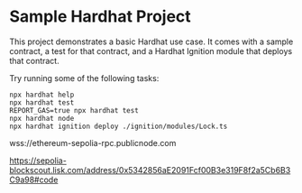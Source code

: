 # Sample Hardhat Project

This project demonstrates a basic Hardhat use case. It comes with a sample contract, a test for that contract, and a Hardhat Ignition module that deploys that contract.

Try running some of the following tasks:

```shell
npx hardhat help
npx hardhat test
REPORT_GAS=true npx hardhat test
npx hardhat node
npx hardhat ignition deploy ./ignition/modules/Lock.ts
```
wss://ethereum-sepolia-rpc.publicnode.com


 https://sepolia-blockscout.lisk.com/address/0x5342856aE2091Fcf00B3e319F8f2a5Cb6B3C9a98#code

